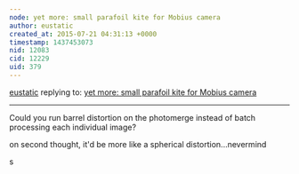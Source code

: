 ```yaml
---
node: yet more: small parafoil kite for Mobius camera
author: eustatic
created_at: 2015-07-21 04:31:13 +0000
timestamp: 1437453073
nid: 12083
cid: 12229
uid: 379
---
```




[eustatic](../profile/eustatic) replying to: [yet more: small parafoil kite for Mobius camera](../notes/patcoyle/07-20-2015/small-parafoil-kite-for-mobius-camera)

----
Could you run barrel distortion on the photomerge instead of batch processing each individual image?

on second thought, it'd be more like a spherical distortion...nevermind


s